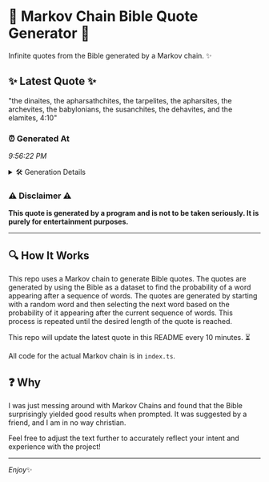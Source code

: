 # 📖 Markov Chain Bible Quote Generator 📖

Infinite quotes from the Bible generated by a Markov chain. ✨

## ✨ Latest Quote ✨
"the dinaites, the apharsathchites, the tarpelites, the apharsites, the archevites, the babylonians, the susanchites, the dehavites, and the elamites, 4:10"

### ⏰ Generated At
*9:56:22 PM*

<details>
    <summary>🛠️ Generation Details</summary>
    <p>
        <strong>🌱 Seed:</strong> the<br>
        <strong>🔄 Iterations:</strong> 19<br>
        <strong>📜 Context History:</strong><br>[ the ]: dinaites,<br>[ the, dinaites, ]: the<br>[ the, dinaites,, the ]: apharsathchites,<br>[ the, dinaites,, the, apharsathchites, ]: the<br>[ the, dinaites,, the, apharsathchites,, the ]: tarpelites,<br>[ the, dinaites,, the, apharsathchites,, the, tarpelites, ]: the<br>[ dinaites,, the, apharsathchites,, the, tarpelites,, the ]: apharsites,<br>[ the, apharsathchites,, the, tarpelites,, the, apharsites, ]: the<br>[ apharsathchites,, the, tarpelites,, the, apharsites,, the ]: archevites,<br>[ the, tarpelites,, the, apharsites,, the, archevites, ]: the<br>[ tarpelites,, the, apharsites,, the, archevites,, the ]: babylonians,<br>[ the, apharsites,, the, archevites,, the, babylonians, ]: the<br>[ apharsites,, the, archevites,, the, babylonians,, the ]: susanchites,<br>[ the, archevites,, the, babylonians,, the, susanchites, ]: the<br>[ archevites,, the, babylonians,, the, susanchites,, the ]: dehavites,<br>[ the, babylonians,, the, susanchites,, the, dehavites, ]: and<br>[ babylonians,, the, susanchites,, the, dehavites,, and ]: the<br>[ the, susanchites,, the, dehavites,, and, the ]: elamites,<br>[ susanchites,, the, dehavites,, and, the, elamites, ]: 4:10<br>
    </p>
</details>

### ⚠️ Disclaimer ⚠️
**This quote is generated by a program and is not to be taken seriously. It is purely for entertainment purposes.**

---

## 🔍 How It Works

This repo uses a Markov chain to generate Bible quotes. The quotes are generated by using the Bible as a dataset to find the probability of a word appearing after a sequence of words. The quotes are generated by starting with a random word and then selecting the next word based on the probability of it appearing after the current sequence of words. This process is repeated until the desired length of the quote is reached.

This repo will update the latest quote in this README every 10 minutes. ⏳

All code for the actual Markov chain is in `index.ts`.

## ❓ Why

I was just messing around with Markov Chains and found that the Bible surprisingly yielded good results when prompted. 
It was suggested by a friend, and I am in no way christian.

Feel free to adjust the text further to accurately reflect your intent and experience with the project!

---

*Enjoy*✨
